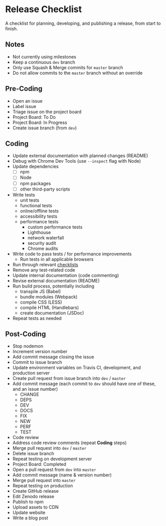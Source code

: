 # Release Checklist

A checklist for planning, developing, and publishing a release, from start to finish.

## Notes
* Not currently using milestones
* Keep a continuous `dev` branch
* Only use Squash & Merge commits for `master` branch
* Do not allow commits to the `master` branch without an override

## Pre-Coding
* Open an issue
* Label issue
* Triage issue on the project board
* Project Board: To Do
* Project Board: In Progress
* Create issue branch (from `dev`)

## Coding
* Update external documentation with planned changes (README)
* Debug with Chrome Dev Tools (use `--inspect` flag with Node)
* Update dependencies
  - [ ] npm
  - [ ] Node
  - [ ] npm packages
  - [ ] other third-party scripts
* Write tests
  - unit tests
  - functional tests
  - online/offline tests
  - accessibility tests
  - performance tests
    - custom performance tests
    - Lighthouse
    - network waterfall
    - security audit
    - Chrome audits
* Write code to pass tests / for performance improvements
  - Run tests in all applicable browsers
* Run through relevant [checklists][1]
* Remove any test-related code
* Update internal documentation (code commenting)
* Revise external documentation (README)
* Run build process, potentially including
  - transpile JS (Babel)
  - bundle modules (Webpack)
  - compile CSS (LESS)
  - compile HTML (Handlebars)
  - create documentation (JSDoc)
* Repeat tests as needed

## Post-Coding
* Stop nodemon
* Increment version number
* Add commit message closing the issue
* Commit to issue branch
* Update environment variables on Travis CI, development, and production server
* Create pull request from issue branch into `dev` / `master`
* Add commit message (each commit to `dev` should have one of these, and an issue number)
  - CHANGE
  - DEPS
  - DEV
  - DOCS
  - FIX
  - NEW
  - PERF
  - TEST
* Code review
* Address code review comments (repeat **Coding** steps)
* Merge pull request into `dev` / `master`
* Delete issue branch
* Repeat testing on development server
* Project Board: Completed
* Open a pull request from `dev` into `master`
* Add commit message (name & version number)
* Merge pull request into `master`
* Repeat testing on production
* Create GitHub release
* Edit Zenodo release
* Publish to npm
* Upload assets to CDN
* Update website
* Write a blog post

[1]: https://github.com/dwhieb/utilities/tree/master/checklists
